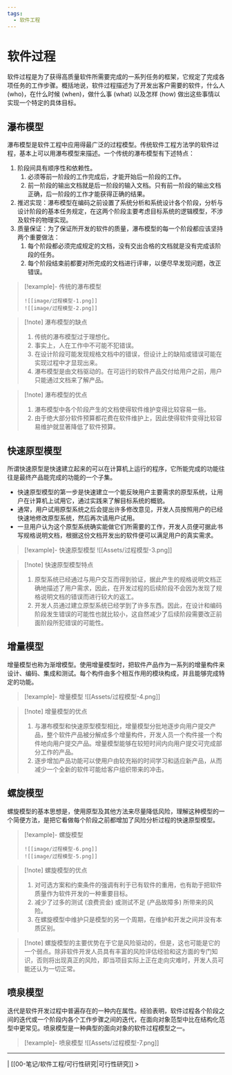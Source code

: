 ```yaml
---
tags:
  - 软件工程
---
```


# 软件过程

软件过程是为了获得高质量软件所需要完成的一系列任务的框架，它规定了完成各项任务的工作步骤。概括地说，软件过程描述为了开发出客户需要的软件，什么人 (who)，在什么时候 (when)，做什么事 (what) 以及怎样 (how) 做出这些事情以实现一个特定的具体目标。

## 瀑布模型

瀑布模型是软件工程中应用得最广泛的过程模型。传统软件工程方法学的软件过程，基本上可以用瀑布模型来描述。一个传统的瀑布模型有下述特点：
1. 阶段间具有顺序性和依赖性。
	1. 必须等前一阶段的工作完成后，才能开始后一阶段的工作。
	2. 前一阶段的输出文档就是后一阶段的输入文档。只有前一阶段的输出文档正确，后一阶段的工作才能获得正确的结果。
2. 推迟实现：瀑布模型在编码之前设置了系统分析和系统设计各个阶段，分析与设计阶段的基本任务规定，在这两个阶段主要考虑目标系统的逻辑模型，不涉及软件的物理实现。
3. 质量保证：为了保证所开发的软件的质量，瀑布模型的每一个阶段都应该坚持两个重要做法：
	1. 每个阶段都必须完成规定的文档，没有交出合格的文档就是没有完成该阶段的任务。
	2. 每个阶段结束前都要对所完成的文档进行评审，以便尽早发现问题，改正错误。

> [!example]- 传统的瀑布模型
> ```image-layout-a
> ![[image/过程模型-1.png]]
> ![[image/过程模型-2.png]]
> ```

> [!note] 瀑布模型的缺点
> 1. 传统的瀑布模型过于理想化。
> 	1. 事实上，人在工作中不可能不犯错误。
> 	2. 在设计阶段可能发现规格文档中的错误，但设计上的缺陷或错误可能在实现过程中才显现出来。
> 2. 瀑布模型是由文档驱动的。在可运行的软件产品交付给用户之前，用户只能通过文档来了解产品。

> [!note] 瀑布模型的优点
> 1. 瀑布模型中各个阶段产生的文档使得软件维护变得比较容易一些。
> 2. 由于绝大部分软件预算都花费在软件维护上，因此使得软件变得比较容易维护就显著降低了软件预算。

## 快速原型模型

所谓快速原型是快速建立起来的可以在计算机上运行的程序，它所能完成的功能往往是最终产品能完成的功能的一个子集。
- 快速原型模型的第一步是快速建立一个能反映用户主要需求的原型系统，让用户在计算机上试用它，通过实践来了解目标系统的概貌。
- 通常，用户试用原型系统之后会提出许多修改意见，开发人员按照用户的已经快速地修改原型系统，然后再次请用户试用。
- 一旦用户认为这个原型系统确实能做它们所需要的工作，开发人员便可据此书写规格说明文档，根据这份文档开发出的软件便可以满足用户的真实需求。

> [!example]- 快速原型模型
> ![[Assets/过程模型-3.png]]

> [!note] 快速原型模型特点
> 1. 原型系统已经通过与用户交互而得到验证，据此产生的规格说明文档正确地描述了用户需求，因此，在开发过程的后续阶段不会因为发现了规格说明文档的错误而进行较大的返工。
> 2. 开发人员通过建立原型系统已经学到了许多东西。因此，在设计和编码阶段发生错误的可能性也就比较小，这自然减少了后续阶段需要改正前面阶段所犯错误的可能性。

## 增量模型

增量模型也称为渐增模型。使用增量模型时，把软件产品作为一系列的增量构件来设计、编码、集成和测试。每个构件由多个相互作用的模块构成，并且能够完成特定的功能。

> [!example]- 增量模型
> ![[Assets/过程模型-4.png]]

> [!note] 增量模型的优点
> 1. 与瀑布模型和快速原型模型相比，增量模型分批地逐步向用户提交产品，整个软件产品被分解成多个增量构件，开发人员一个构件接一个构件地向用户提交产品。增量模型能够在较短时间内向用户提交可完成部分工作的产品。
> 2. 逐步增加产品功能可以使用户由较充裕的时间学习和适应新产品，从而减少一个全新的软件可能给客户组织带来的冲击。

## 螺旋模型

螺旋模型的基本思想是，使用原型及其他方法来尽量降低风险，理解这种模型的一个简便方法，是把它看做每个阶段之前都增加了风险分析过程的快速原型模型。

> [!example]- 螺旋模型
> ```image-layout-c
> ![[image/过程模型-6.png]]
> ![[image/过程模型-5.png]]
> ```

> [!note] 螺旋模型的优点
> 1. 对可选方案和约束条件的强调有利于已有软件的重用，也有助于把软件质量作为软件开发的一种重要目标。
> 2. 减少了过多的测试 (浪费资金) 或测试不足 (产品故障多) 所带来的风险。
> 3. 在螺旋模型中维护只是模型的另一个周期，在维护和开发之间并没有本质区别。

> [!note] 螺旋模型的主要优势在于它是风险驱动的，但是，这也可能是它的一个弱点。除非软件开发人员具有丰富的风险评估经验和这方面的专门知识，否则将出现真正的风险，即当项目实际上正在走向灾难时，开发人员可能还认为一切正常。

## 喷泉模型

迭代是软件开发过程中普遍存在的一种内在属性。经验表明，软件过程各个阶段之间的迭代或一个阶段内各个工作步骤之间的迭代，在面向对象范型中比在结构化范型中更常见。喷泉模型是一种典型的面向对象的软件过程模型之一。

> [!example]- 喷泉模型
> ![[Assets/过程模型-7.png]]

---
| [[00-笔记/软件工程/可行性研究|可行性研究]] >
